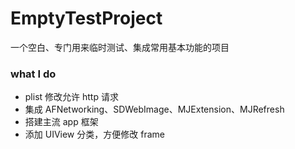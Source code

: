 # EmptyTestProject
一个空白、专门用来临时测试、集成常用基本功能的项目

### what I do
* plist 修改允许 http 请求
* 集成 AFNetworking、SDWebImage、MJExtension、MJRefresh
* 搭建主流 app 框架
* 添加 UIView 分类，方便修改 frame
